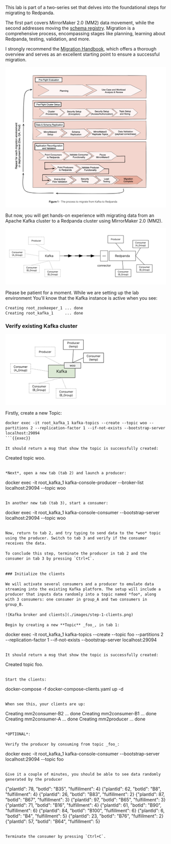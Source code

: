 This lab is part of a two-series set that delves into the foundational steps for migrating to Redpanda. 

The first part covers MirrorMaker 2.0 (MM2) data movement, while the second addresses moving the [schema registry](https://killercoda.com/redpanda/scenario/mm2-2-schema-registry). Migration is a comprehensive process, encompassing stages like planning, learning about Redpanda, testing, validation, and more. 

I strongly recommend the [Migration Handbook](https://go.redpanda.com/how-to-migrate-from-kafka-to-redpanda), which offers a thorough overview and serves as an excellent starting point to ensure a successful migration.

![Handbook](./images/step-1-handbook.png)

But now, you will get hands-on experience with migrating data from an Apache Kafka cluster to a Redpanda cluster using MirrorMaker 2.0 (MM2).

![overview](./images/step-1-overview.png)

Please be patient for a moment. While we are setting up the lab environment
You'll know that the Kafka instance is active when you see:
```
Creating root_zookeeper_1 ... done
Creating root_kafka_1     ... done
```

### Verify existing Kafka cluster

![Kafka broker](./images/step-1-kafka.png)

Firstly, create a new Topic:
```
docker exec -it root_kafka_1 kafka-topics --create --topic woo --partitions 2 --replication-factor 1 --if-not-exists --bootstrap-server localhost:29094
```{{exec}}

It should return a msg that show the topic is successfully created:
```
Created topic woo.
```

*Next*, open a new tab (tab 2) and launch a producer:
```
docker exec -it root_kafka_1 kafka-console-producer --broker-list localhost:29094 --topic woo 
```{{exec}}

In another new tab (tab 3), start a consumer:
```
docker exec -it root_kafka_1 kafka-console-consumer --bootstrap-server localhost:29094 --topic woo 
```{{exec}}

Now, return to tab 2, and try typing to send data to the *woo* topic using the producer. Switch to tab 3 and verify if the consumer receives the data. 

To conclude this step, terminate the producer in tab 2 and the consumer in tab 3 by pressing `Ctrl+C`.


### Initialize the clients

We will activate several consumers and a producer to emulate data streaming into the existing Kafka platform. The setup will include a producer that inputs data randomly into a topic named *foo*, along with 3 consumers: one consumer in group_A and two consumers in group_B. 

![Kafka broker and clients](./images/step-1-clients.png)

Begin by creating a new **Topic** _foo_, in tab 1:

```
docker exec -it root_kafka_1 kafka-topics --create --topic foo --partitions 2 --replication-factor 1 --if-not-exists --bootstrap-server localhost:29094
```{{exec}}

It should return a msg that show the topic is successfully created:
```
Created topic foo.
```

Start the clients:
```
docker-compose -f docker-compose-clients.yaml up -d
```{{exec}}

When see this, your clients are up:
```
Creating mm2consumer-B2 ... done
Creating mm2consumer-B1 ... done
Creating mm2consumer-A  ... done
Creating mm2producer    ... done
```

*OPTIONAL*: 

Verify the producer by consuming from topic _foo_:
```
docker exec -it root_kafka_1 kafka-console-consumer --bootstrap-server localhost:29094 --topic foo 
```{{exec}}

Give it a couple of minutes, you should be able to see data randomly generated by the producer
```
{"plantId": 78, "botId": "B35", "fulfillment": 4}
{"plantId": 62, "botId": "B8", "fulfillment": 4}
{"plantId": 26, "botId": "B83", "fulfillment": 2}
{"plantId": 87, "botId": "B67", "fulfillment": 3}
{"plantId": 97, "botId": "B65", "fulfillment": 3}
{"plantId": 71, "botId": "B16", "fulfillment": 4}
{"plantId": 61, "botId": "B90", "fulfillment": 6}
{"plantId": 84, "botId": "B100", "fulfillment": 6}
{"plantId": 6, "botId": "B4", "fulfillment": 5}
{"plantId": 23, "botId": "B76", "fulfillment": 2}
{"plantId": 57, "botId": "B64", "fulfillment": 5}
```

Terminate the consumer by pressing `Ctrl+C`.